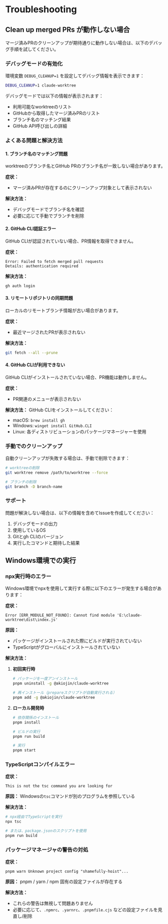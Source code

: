 # Troubleshooting

## Clean up merged PRs が動作しない場合

マージ済みPRのクリーンアップが期待通りに動作しない場合は、以下のデバッグ手順を試してください。

### デバッグモードの有効化

環境変数 `DEBUG_CLEANUP=1` を設定してデバッグ情報を表示できます：

```bash
DEBUG_CLEANUP=1 claude-worktree
```

デバッグモードでは以下の情報が表示されます：

- 利用可能なworktreeのリスト
- GitHubから取得したマージ済みPRのリスト
- ブランチ名のマッチング結果
- GitHub API呼び出しの詳細

### よくある問題と解決方法

#### 1. ブランチ名のマッチング問題

worktreeのブランチ名とGitHub PRのブランチ名が一致しない場合があります。

**症状：**
- マージ済みPRが存在するのにクリーンアップ対象として表示されない

**解決方法：**
- デバッグモードでブランチ名を確認
- 必要に応じて手動でブランチを削除

#### 2. GitHub CLI認証エラー

GitHub CLIが認証されていない場合、PR情報を取得できません。

**症状：**
```
Error: Failed to fetch merged pull requests
Details: authentication required
```

**解決方法：**
```bash
gh auth login
```

#### 3. リモートリポジトリの同期問題

ローカルのリモートブランチ情報が古い場合があります。

**症状：**
- 最近マージされたPRが表示されない

**解決方法：**
```bash
git fetch --all --prune
```

#### 4. GitHub CLIが利用できない

GitHub CLIがインストールされていない場合、PR機能は動作しません。

**症状：**
- PR関連のメニューが表示されない

**解決方法：**
GitHub CLIをインストールしてください：
- macOS: `brew install gh`
- Windows: `winget install GitHub.CLI`
- Linux: 各ディストリビューションのパッケージマネージャーを使用

### 手動でのクリーンアップ

自動クリーンアップが失敗する場合は、手動で削除できます：

```bash
# worktreeの削除
git worktree remove /path/to/worktree --force

# ブランチの削除
git branch -D branch-name
```

### サポート

問題が解決しない場合は、以下の情報を含めてIssueを作成してください：

1. デバッグモードの出力
2. 使用しているOS
3. Gitとgh CLIのバージョン
4. 実行したコマンドと期待した結果

## Windows環境での実行

### npx実行時のエラー

Windows環境でnpxを使用して実行する際に以下のエラーが発生する場合があります：

**症状：**
```
Error [ERR_MODULE_NOT_FOUND]: Cannot find module 'E:\claude-worktree\dist\index.js'
```

**原因：**
- パッケージがインストールされた際にビルドが実行されていない
- TypeScriptがグローバルにインストールされていない

**解決方法：**

1. **初回実行時**
   ```bash
   # パッケージを一度アンインストール
   pnpm uninstall -g @akiojin/claude-worktree
   
   # 再インストール（prepareスクリプトが自動実行される）
   pnpm add -g @akiojin/claude-worktree
   ```

2. **ローカル開発時**
   ```bash
   # 依存関係のインストール
   pnpm install
   
   # ビルドの実行
   pnpm run build
   
   # 実行
   pnpm start
   ```

### TypeScriptコンパイルエラー

**症状：**
```
This is not the tsc command you are looking for
```

**原因：**
Windowsの`tsc`コマンドが別のプログラムを参照している

**解決方法：**
```bash
# npx経由でTypeScriptを実行
npx tsc

# または、package.jsonのスクリプトを使用
pnpm run build
```

### パッケージマネージャの警告の対処

**症状：**
```
pnpm warn Unknown project config "shamefully-hoist"...
```

**原因：**
pnpm / yarn / npm 固有の設定ファイルが存在する

**解決方法：**
- これらの警告は無視して問題ありません
- 必要に応じて、`.npmrc`、`.yarnrc`、`.pnpmfile.cjs` などの設定ファイルを見直し/削除
